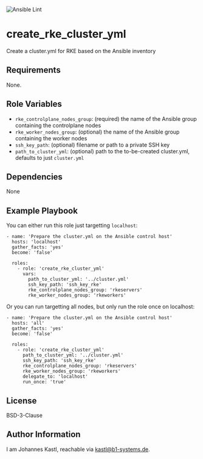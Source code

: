![Ansible Lint](https://github.com/johanneskastl/ansible-role-create_rke_cluster_yml/workflows/Ansible%20Lint/badge.svg)

create_rke_cluster_yml
=========

Create a cluster.yml for RKE based on the Ansible inventory

Requirements
------------

None.

Role Variables
--------------

- `rke_controlplane_nodes_group`: (required) the name of the Ansible group containing the controlplane nodes
- `rke_worker_nodes_group`: (optional) the name of the Ansible group containing the worker nodes
- `ssh_key_path`: (optional) filename or path to a private SSH key
- `path_to_cluster_yml`: (optional) path to the to-be-created cluster.yml, defaults to just `cluster.yml`

Dependencies
------------

None

Example Playbook
----------------

You can either run this role just targetting `localhost`:
```
- name: 'Prepare the cluster.yml on the Ansible control host'
  hosts: 'localhost'
  gather_facts: 'yes'
  become: 'false'

  roles:
    - role: 'create_rke_cluster_yml'
      vars:
        path_to_cluster_yml: '../cluster.yml'
        ssh_key_path: 'ssh_key_rke'
        rke_controlplane_nodes_group: 'rkeservers'
        rke_worker_nodes_group: 'rkeworkers'
```
Or you can run targetting all nodes, but only run the role once on localhost:

```
- name: 'Prepare the cluster.yml on the Ansible control host'
  hosts: 'all'
  gather_facts: 'yes'
  become: 'false'

  roles:
    - role: 'create_rke_cluster_yml'
      path_to_cluster_yml: '../cluster.yml'
      ssh_key_path: 'ssh_key_rke'
      rke_controlplane_nodes_group: 'rkeservers'
      rke_worker_nodes_group: 'rkeworkers'
      delegate_to: 'localhost'
      run_once: 'true'
```

License
-------

BSD-3-Clause

Author Information
------------------

I am Johannes Kastl, reachable via kastl@b1-systems.de.
